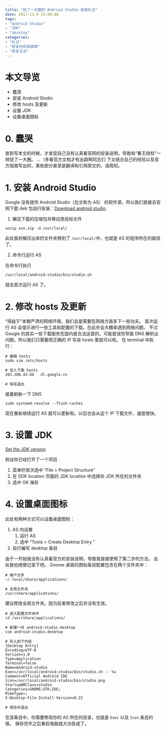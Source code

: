 ```yaml
---
title: "绕了一大圈的 Android Studio 安装札记"
date: 2017-11-8 14:50:40
tags: 
- "Android Studio"
- "JDK"
- "desktop"
categories:
- "札记" 
- "修复的机体故障"
- "修复日志"
---
```


# 本文导览

- 蠢哭
- 安装 Android Studio
- 修改 hosts 及更新
- 设置 JDK
- 设置桌面图标

# 0. 蠢哭

直到写本文的时候，才发现自己没有认真看官网的安装说明，导致和“秦王绕柱”一样绕了一大圈。
...（多看官方文档才有出路啊同志们
下文结合自己的经验以及官方指南写出的，某些部分甚至是翻译和引用原文的，请周知。

# 1. 安装 Android Studio

Google 没有提供 Android Studio（后文称为 AS） 的软件源，所以我们直接去官网下载 deb 包自行安装：[Download android studio](https://developer.android.com/studio/install.html).

1. 解压下载的压缩包并移动至目标文件

```shell
unzip xxx.zip -d /usr/local/
```

此处我将解压出来的文件夹移到了 `/usr/local/`中，也就是 AS 的程序所在的路径了。

2. 命令行运行 AS

在命令行执行

```shell
/usr/local/android-studio/bin/studio.sh
```

就会首次运行 AS 了。

# 2. 修改 hosts 及更新

“得益于”本朝严肃的网络环境，我们总是需要在网络方面多下一些功夫。
首次运行 AS 会提示进行一些工具和配置的下载，在此步会大概率遇到网络问题。
不过 Google 的其实一些下载服务在国内是合法运营的。可能是误伤导致 DNS 解析出问题。所以我们只需要把正确的 IP 写进 hosts 里就可以啦。
在 terminal 中执行：

```shell
# 编辑 hosts
sudo vim /etc/hosts

# 加入下面 hosts
203.208.43.66   dl.google.cn

# 保存退出
```

接着刷新一下 DNS

```shell
sudo systemd-resolve --flush-caches
```

现在重新继续运行 AS 就可以更新啦。以后也会从这个 IP 下载文件，速度很快。

# 3. 设置 JDK 

[Set the JDK version](https://developer.android.com/studio/intro/studio-config.html#jdk)

假设你已经打开了一个项目

1. 菜单栏依次选中 “File > Project Structure”
2. 在 SDK location 页面的 JDK location 中选择你 JDK 所在的文件夹
3. 选中 OK 保存

# 4. 设置桌面图标

此处有两种方式可以设置桌面图标：

1. AS 内设置
    1. 运行 AS
    2. 选中 “Tools > Create Desktop Entry ”
2. 自行编写 desktop 条目

由于一开始我没有认真看官方的安装说明，导致我直接使用了第二步的方法。
此处我也顺便记录下吧。
Gnome 桌面的图标条目配置包含在两个文件夹中：

```shell
# 用户文件
~/.local/share/applications/

# 全局文件夹
/usr/share/applications/
```

建议修改全局文件夹。因为前者修改之后并没有生效。

```shell
# 进入配置文件夹中
cd /usr/share/applications/

# 新建一份 android-studio.desktop
vim android-studio.desktop

# 存入如下内容
[Desktop Entry]
Encoding=UTF-8
Version=1.0
Type=Application
Terminal=false
Name=Android-studio
Exec=/usr/local/android-studio/bin/studio.sh -- %u
Comment=Official Android IDE
Icon=/usr/local/android-studio/bin/studio.png
StartupWMClass=studio
Categories=GNOME;GTK;IDE;
MimeType=;
X-Desktop-File-Install-Version=0.22

# 保存并退出
```

在该条目中，你需要修改你的 AS 所在的目录，也就是 `Exec` 以及 `Icon` 条目的值。
保存完毕之后重启电脑就大功告成了。










